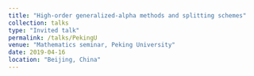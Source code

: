 ```yaml
---
title: "High-order generalized-alpha methods and splitting schemes"
collection: talks
type: "Invited talk"
permalink: /talks/PekingU
venue: "Mathematics seminar, Peking University"
date: 2019-04-16
location: "Beijing, China"
---
```

